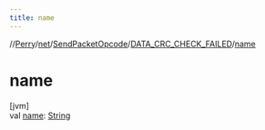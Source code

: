 ```yaml
---
title: name
---
```

//[Perry](../../../../index.html)/[net](../../index.html)/[SendPacketOpcode](../index.html)/[DATA_CRC_CHECK_FAILED](index.html)/[name](name.html)



# name



[jvm]\
val [name](name.html): [String](https://kotlinlang.org/api/latest/jvm/stdlib/kotlin/-string/index.html)





